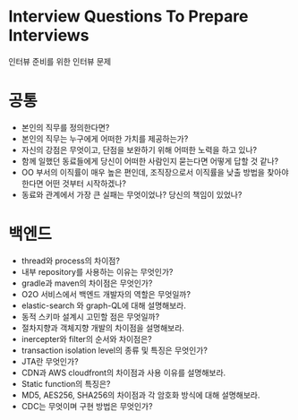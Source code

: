 # Interview Questions To Prepare Interviews
인터뷰 준비를 위한 인터뷰 문제 


# 공통 
- 본인의 직무를 정의한다면?
- 본인의 직무는 누구에게 어떠한 가치를 제공하는가?
- 자신의 강점은 무엇이고, 단점을 보완하기 위해 어떠한 노력을 하고 있나?
- 함께 일했던 동료들에게 당신이 어떠한 사람인지 묻는다면 어떻게 답할 것 같나?
- OO 부서의 이직률이 매우 높은 편인데, 조직장으로서 이직률을 낮출 방법을 찾아야 한다면 어떤 것부터 시작하겠나?
- 동료와 관계에서 가장 큰 실패는 무엇이었나? 당신의 책임이 있었나?


# 백엔드
- thread와 process의 차이점?
- 내부 repository를 사용하는 이유는 무엇인가?
- gradle과 maven의 차이점은 무엇인가?
- O2O 서비스에서 백엔드 개발자의 역할은 무엇일까?
- elastic-search 와 graph-QL에 대해 설명해보라.
- 동적 스키마 설계시 고민할 점은 무엇일까?
- 절차지향과 객체지향 개발의 차이점을 설명해보라.
- inercepter와 filter의 순서와 차이점은?
- transaction isolation level의 종류 및 특징은 무엇인가?
- JTA란 무엇인가?
- CDN과 AWS cloudfront의 차이점과 사용 이유를 설명해보라.
- Static function의 특징은?
- MD5, AES256, SHA256의 차이점과 각 암호화 방식에 대해 설명해보라.
- CDC는 무엇이며 구현 방법은 무엇인가?
